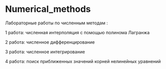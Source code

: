 # Numerical_methods

Лабораторные работы по численным методам :

1 работа: численная интерполяция с помощью полинома Лагранжа

2 работа: численное дифференцирование

3 работа: численное интегрирование

4 работа: поиск приближенных значений корней нелинейных уравнений 
